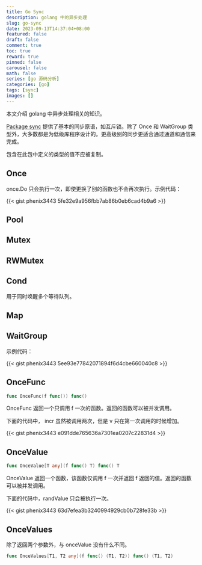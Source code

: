 ```yaml
---
title: Go Sync
description: golang 中的异步处理
slug: go-sync
date: 2023-09-13T14:37:04+08:00
featured: false
draft: false
comment: true
toc: true
reward: true
pinned: false
carousel: false
math: false
series: [go 源码分析]
categories: [go]
tags: [sync]
images: []
---
```


本文介绍 golang 中异步处理相关的知识。

<!--more-->

[Package sync](https://pkg.go.dev/sync) 提供了基本的同步原语，如互斥锁。除了 Once 和 WaitGroup 类型外，大多数都是为低级库程序设计的。更高级别的同步更适合通过通道和通信来完成。

包含在此包中定义的类型的值不应被复制。

## Once

once.Do 只会执行一次，即使更换了别的函数也不会再次执行。示例代码：

{{< gist phenix3443 5fe32e9a956fbb7ab86b0eb6cad4b9a6 >}}

## Pool

## Mutex

## RWMutex

## Cond

用于同时唤醒多个等待队列。

## Map

## WaitGroup

示例代码：

{{< gist phenix3443 5ee93e77842071894f6d4cbe660040c8 >}}

## OnceFunc

```go
func OnceFunc(f func()) func()
```

OnceFunc 返回一个只调用 f 一次的函数。返回的函数可以被并发调用。

下面的代码中， incr 虽然被调用两次，但是 v 只在第一次调用的时候增加。

{{< gist phenix3443 e091dde765636a7301ea0207c22831d4 >}}

## OnceValue

```go
func OnceValue[T any](f func() T) func() T
```

OnceValue 返回一个函数，该函数仅调用 f 一次并返回 f 返回的值。返回的函数可以被并发调用。

下面的代码中，randValue 只会被执行一次。

{{< gist phenix3443 63d7efea3b3240994929cb0b728fe33b >}}

## OnceValues

除了返回两个参数外，与 onceValue 没有什么不同。

```go
func OnceValues[T1, T2 any](f func() (T1, T2)) func() (T1, T2)
```

